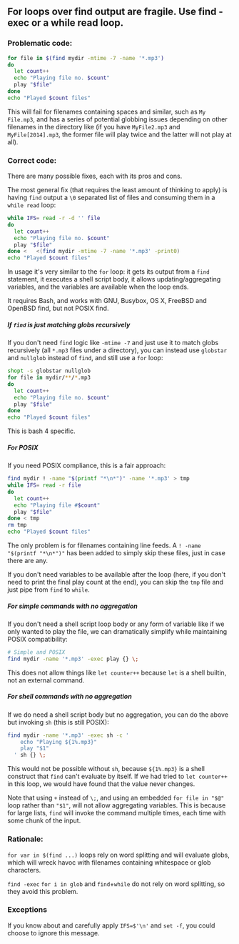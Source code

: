 ## For loops over find output are fragile. Use find -exec or a while read loop.

### Problematic code:

```sh
for file in $(find mydir -mtime -7 -name '*.mp3')
do
  let count++
  echo "Playing file no. $count"
  play "$file"
done
echo "Played $count files"
```

This will fail for filenames containing spaces and similar, such as `My File.mp3`, and has a series of potential globbing issues depending on other filenames in the directory like (if you have `MyFile2.mp3` and `MyFile[2014].mp3`, the former file will play twice and the latter will not play at all).

### Correct code:

There are many possible fixes, each with its pros and cons.

The most general fix (that requires the least amount of thinking to apply) is having `find` output a `\0` separated list of files and consuming them in a `while read` loop:

```sh
while IFS= read -r -d '' file
do
  let count++
  echo "Playing file no. $count"
  play "$file"
done <   <(find mydir -mtime -7 -name '*.mp3' -print0)
echo "Played $count files"
```

In usage it's very similar to the `for` loop: it gets its output from a `find` statement, it executes a shell script body, it allows updating/aggregating variables, and the variables are available when the loop ends.

It requires Bash, and works with GNU, Busybox, OS X, FreeBSD and OpenBSD find, but not POSIX find.

##### If `find` is just matching globs recursively

If you don't need `find` logic like `-mtime -7` and just use it to match globs recursively (all `*.mp3` files under a directory), you can instead use `globstar` and `nullglob` instead of `find`, and still use a `for` loop:

```sh
shopt -s globstar nullglob
for file in mydir/**/*.mp3
do
  let count++
  echo "Playing file no. $count"
  play "$file"
done
echo "Played $count files"
```

This is bash 4 specific.


##### For POSIX

If you need POSIX compliance, this is a fair approach:

```sh
find mydir ! -name "$(printf "*\n*")" -name '*.mp3' > tmp
while IFS= read -r file
do
  let count++
  echo "Playing file #$count"
  play "$file"
done < tmp
rm tmp
echo "Played $count files"
```

The only problem is for filenames containing line feeds. A `! -name "$(printf "*\n*")"` has been added to simply skip these files, just in case there are any.

If you don't need variables to be available after the loop (here, if you don't need to print the final play count at the end), you can skip the `tmp` file and just pipe from `find` to `while`.

##### For simple commands with no aggregation

If you don't need a shell script loop body or any form of variable  like if we only wanted to play the file, we can dramatically simplify while maintaining POSIX compatibility:

```sh
# Simple and POSIX
find mydir -name '*.mp3' -exec play {} \;
```

This does not allow things like `let counter++` because `let` is a shell builtin, not an external command.

##### For shell commands with no aggregation

If we do need a shell script body but no aggregation, you can do the above but invoking `sh` (this is still POSIX):

```sh
find mydir -name '*.mp3' -exec sh -c '
    echo "Playing ${1%.mp3}"
    play "$1"
  ' sh {} \;
```

This would not be possible without `sh`, because `${1%.mp3}` is a shell construct that `find` can't evaluate by itself. If we had tried to `let counter++` in this loop, we would have found that the value never changes.

Note that using `+` instead of `\;`, and using an embedded `for file in "$@"` loop rather than `"$1"`, will not allow aggregating variables. This is because for large lists, `find` will invoke the command multiple times, each time with some chunk of the input.


### Rationale:

`for var in $(find ...)`  loops rely on word splitting and will evaluate globs, which will wreck havoc with filenames containing whitespace or glob characters.

`find -exec` `for i in glob` and `find`+`while` do not rely on word splitting, so they avoid this problem.

### Exceptions

If you know about and carefully apply `IFS=$'\n'` and `set -f`, you could choose to ignore this message.
